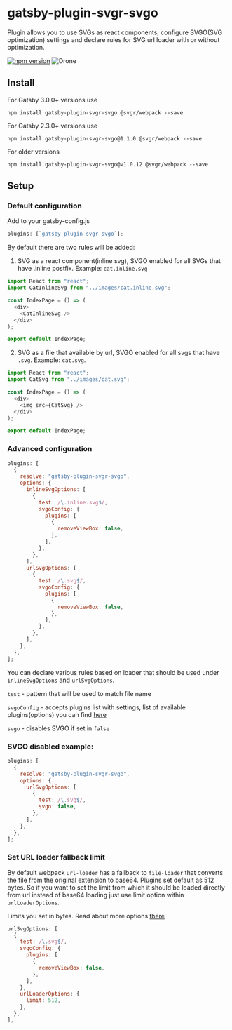 # gatsby-plugin-svgr-svgo

Plugin allows you to use SVGs as react components, configure SVGO(SVG optimization) settings and declare rules for SVG url loader with or without optimization.

[![npm version](https://badge.fury.io/js/gatsby-plugin-svgr-svgo.svg)](https://badge.fury.io/js/gatsby-plugin-svgr-svgo)
![Drone](https://img.shields.io/drone/build/pixel-point/gatsby-plugin-svgr-svgo?server=https%3A%2F%2Fdrone.pixelpoint.io)

## Install

For Gatsby 3.0.0+ versions use

```
npm install gatsby-plugin-svgr-svgo @svgr/webpack --save
```

For Gatsby 2.3.0+ versions use

```
npm install gatsby-plugin-svgr-svgo@1.1.0 @svgr/webpack --save
```

For older versions

```
npm install gatsby-plugin-svgr-svgo@v1.0.12 @svgr/webpack --save
```

## Setup

### Default configuration

Add to your gatsby-config.js

```js
plugins: [`gatsby-plugin-svgr-svgo`];
```

By default there are two rules will be added:

1. SVG as a react component(inline svg), SVGO enabled for all SVGs that have .inline postfix. Example: `cat.inline.svg`

```js
import React from "react";
import CatInlineSvg from "../images/cat.inline.svg";

const IndexPage = () => (
  <div>
    <CatInlineSvg />
  </div>
);

export default IndexPage;
```

2. SVG as a file that available by url, SVGO enabled for all svgs that have `.svg`. Example: `cat.svg`.

```js
import React from "react";
import CatSvg from "../images/cat.svg";

const IndexPage = () => (
  <div>
    <img src={CatSvg} />
  </div>
);

export default IndexPage;
```

### Advanced configuration

```js
plugins: [
  {
    resolve: "gatsby-plugin-svgr-svgo",
    options: {
      inlineSvgOptions: [
        {
          test: /\.inline.svg$/,
          svgoConfig: {
            plugins: [
              {
                removeViewBox: false,
              },
            ],
          },
        },
      ],
      urlSvgOptions: [
        {
          test: /\.svg$/,
          svgoConfig: {
            plugins: [
              {
                removeViewBox: false,
              },
            ],
          },
        },
      ],
    },
  },
];
```

You can declare various rules based on loader that should be used under `inlineSvgOptions` and `urlSvgOptions`.

`test` - pattern that will be used to match file name

`svgoConfig` - accepts plugins list with settings, list of available plugins(options) you can find [here](https://github.com/svg/svgo#what-it-can-do)

`svgo` - disables SVGO if set in `false`

### SVGO disabled example:

```js
plugins: [
  {
    resolve: "gatsby-plugin-svgr-svgo",
    options: {
      urlSvgOptions: [
        {
          test: /\.svg$/,
          svgo: false,
        },
      ],
    },
  },
];
```

### Set URL loader fallback limit

By default webpack `url-loader` has a fallback to `file-loader` that converts the file from the original extension to base64. Plugins set default as 512 bytes. So if you want to set the limit from which it should be loaded directly from url instead of base64 loading just use limit option within `urlLoaderOptions`.

Limits you set in bytes. Read about more options [there](https://webpack.js.org/loaders/url-loader/)

```js
urlSvgOptions: [
  {
    test: /\.svg$/,
    svgoConfig: {
      plugins: [
        {
          removeViewBox: false,
        },
      ],
    },
    urlLoaderOptions: {
      limit: 512,
    },
  },
],
```
